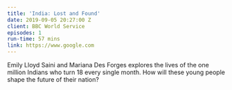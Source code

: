 ```yaml
---
title: 'India: Lost and Found'
date: 2019-09-05 20:27:00 Z
client: BBC World Service
episodes: 1
run-time: 57 mins
link: https://www.google.com
---
```


Emily Lloyd Saini and Mariana Des Forges explores the lives of the one million Indians who turn 18 every single month. How will these young people shape the future of their nation?